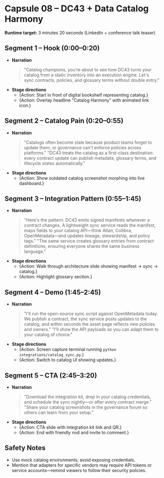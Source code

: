 # Capsule 08 – DC43 + Data Catalog Harmony

**Runtime target:** 3 minutes 20 seconds (LinkedIn + conference talk teaser)

## Segment 1 – Hook (0:00–0:20)
- **Narration**
  > "Catalog champions, you're about to see how DC43 turns your catalog from a static inventory into an execution engine. Let's sync contracts, policies, and glossary terms without double entry."
- **Stage directions**
  - {Action: Start in front of digital bookshelf representing catalog.}
  - {Action: Overlay headline "Catalog Harmony" with animated link icon.}

## Segment 2 – Catalog Pain (0:20–0:55)
- **Narration**
  > "Catalogs often become stale because product teams forget to update them, or governance can't enforce policies across platforms." 
  > "DC43 treats the catalog as a first-class destination: every contract update can publish metadata, glossary terms, and lifecycle states automatically."
- **Stage directions**
  - {Action: Show outdated catalog screenshot morphing into live dashboard.}

## Segment 3 – Integration Pattern (0:55–1:45)
- **Narration**
  > "Here's the pattern. DC43 emits signed manifests whenever a contract changes. A lightweight sync service reads the manifest, maps fields to your catalog API—think Atlan, Collibra, OpenMetadata—and updates lineage, stewardship, and policy tags." 
  > "The same service creates glossary entries from contract definitions, ensuring everyone shares the same business language."
- **Stage directions**
  - {Action: Walk through architecture slide showing manifest -> sync -> catalog.}
  - {Action: Highlight glossary section.}

## Segment 4 – Demo (1:45–2:45)
- **Narration**
  > "I'll run the open-source sync script against OpenMetadata today. We publish a contract, the sync service posts updates to the catalog, and within seconds the asset page reflects new policies and owners." 
  > "I'll show the API payloads so you can adapt them to your catalog of choice."
- **Stage directions**
  - {Action: Screen capture terminal running `python integrations/catalog_sync.py`.}
  - {Action: Switch to catalog UI showing updates.}

## Segment 5 – CTA (2:45–3:20)
- **Narration**
  > "Download the integration kit, drop in your catalog credentials, and schedule the sync nightly—or after every contract merge." 
  > "Share your catalog screenshots in the governance forum so others can learn from your setup."
- **Stage directions**
  - {Action: CTA slide with integration kit link and QR.}
  - {Action: End with friendly nod and invite to comment.}

## Safety Notes
- Use mock catalog environments; avoid exposing credentials.
- Mention that adapters for specific vendors may require API tokens or service
  accounts—remind viewers to follow their security policies.
